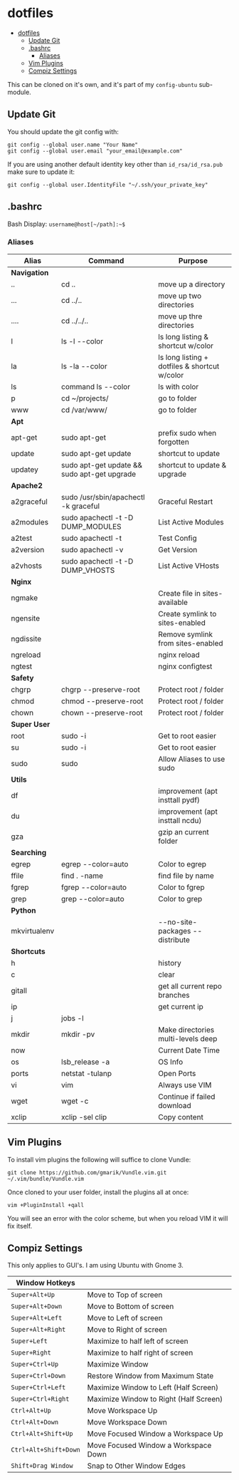 # dotfiles

<!-- TOC -->

- [dotfiles](#dotfiles)
    - [Update Git](#update-git)
    - [.bashrc](#bashrc)
        - [Aliases](#aliases)
    - [Vim Plugins](#vim-plugins)
    - [Compiz Settings](#compiz-settings)

<!-- /TOC -->

This can be cloned on it's own, and it's part of my `config-ubuntu` sub-module.

## Update Git
You should update the git config with:
```
git config --global user.name "Your Name"
git config --global user.email "your_email@example.com"
```

If you are using another default identity key other than `id_rsa/id_rsa.pub` make sure to update it:
```
git config --global user.IdentityFile "~/.ssh/your_private_key"
```

## .bashrc
Bash Display: `username@host[~/path]:~$`

### Aliases
| Alias | Command | Purpose |
| --- | --- | --- |
| **Navigation** | | |
| .. | cd .. | move up a directory |
| ... | cd ../.. | move up two directories |
| .... | cd ../../.. | move up thre directories |
| l | ls -l --color | ls long listing & shortcut w/color |
| la | ls -la --color | ls long listing + dotfiles & shortcut w/color |
| ls | command ls --color | ls with color |
| p | cd ~/projects/ | go to folder |
| www | cd /var/www/ | go to folder |
| **Apt** | |
| apt-get | sudo apt-get | prefix sudo when forgotten |
| update | sudo apt-get update | shortcut to update |
| updatey | sudo apt-get update && sudo apt-get upgrade | shortcut to update & upgrade |
| **Apache2** | |
| a2graceful | sudo /usr/sbin/apachectl -k graceful | Graceful Restart |
| a2modules | sudo apachectl -t -D DUMP_MODULES | List Active Modules |
| a2test | sudo apachectl -t | Test Config |
| a2version | sudo apachectl -v | Get Version |
| a2vhosts | sudo apachectl -t -D DUMP_VHOSTS | List Active VHosts |
| **Nginx** | | |
| ngmake |  | Create file in sites-available |
| ngensite |  | Create symlink to sites-enabled |
| ngdissite |  | Remove symlink from sites-enabled |
| ngreload | | nginx reload |
| ngtest |  | nginx configtest |
| **Safety** | | |
| chgrp | chgrp --preserve-root | Protect root / folder |
| chmod | chmod --preserve-root | Protect root / folder |
| chown | chown --preserve-root | Protect root / folder |
| **Super User** | | |
| root | sudo -i | Get to root easier |
| su | sudo -i | Get to root easier |
| sudo | sudo  | Allow Aliases to use sudo |
| **Utils** | | |
| df |  | improvement (apt insttall pydf) |
| du |  | improvement (apt insttall ncdu) |
| gza | | gzip an current folder |
| **Searching** | | |
| egrep | egrep --color=auto | Color to egrep |
| ffile | find . -name | find file by name |
| fgrep | fgrep --color=auto | Color to fgrep |
| grep | grep --color=auto | Color to grep |
| **Python** | | |
| mkvirtualenv | | --no-site-packages --distribute  |
| **Shortcuts** | | |
| h |  | history |
| c |  | clear |
| gitall |  | get all current repo branches |
| ip |  | get current ip |
| j | jobs -l |  |
| mkdir | mkdir -pv | Make directories multi-levels deep |
| now |  | Current Date Time |
| os | lsb_release -a | OS Info |
| ports | netstat -tulanp | Open Ports |
| vi | vim | Always use VIM |
| wget | wget -c | Continue if failed download |
| xclip | xclip -sel clip | Copy content |

## Vim Plugins
To install vim plugins the following will suffice to clone Vundle:
```
git clone https://github.com/gmarik/Vundle.vim.git ~/.vim/bundle/Vundle.vim
```
Once cloned to your user folder, install the plugins all at once:
```
vim +PluginInstall +qall
```

You will see an error with the color scheme, but when you reload VIM it will fix itself.

## Compiz Settings
This only applies to GUI's. I am using Ubuntu with Gnome 3.

| **Window Hotkeys** ||
| --- | --- |
|`Super+Alt+Up` | Move to Top of screen |
|`Super+Alt+Down` | Move to Bottom of screen |
|`Super+Alt+Left` | Move to Left of screen |
|`Super+Alt+Right` | Move to Right of screen |
|`Super+Left` | Maximize to half left of screen |
|`Super+Right` | Maximize to half right of screen |
|`Super+Ctrl+Up` | Maximize Window |
|`Super+Ctrl+Down` | Restore Window from Maximum State |
|`Super+Ctrl+Left` | Maximize Window to Left (Half Screen) |
|`Super+Ctrl+Right` | Maximize Window to Right (Half Screen) |
|`Ctrl+Alt+Up` | Move Workspace Up |
|`Ctrl+Alt+Down` | Move Workspace Down |
|`Ctrl+Alt+Shift+Up` | Move Focused Window a Workspace Up |
|`Ctrl+Alt+Shift+Down` | Move Focused Window a Workspace Down |
|`Shift+Drag Window` | Snap to Other Window Edges |

